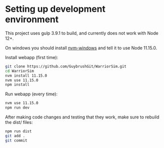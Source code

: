Setting up development environment
==================================
This project uses gulp 3.9.1 to build, and currently does not work with Node 12+.

On windows you should install [nvm-windows](https://github.com/coreybutler/nvm-windows) and tell it to use Node 11.15.0.

Install webapp (first time):
```bash
git clone https://github.com/GuybrushGit/WarriorSim.git
cd WarriorSim
nvm install 11.15.0
nvm use 11.15.0
npm install
```

Run webapp (every time):
```bash
nvm use 11.15.0
npm run dev
```

After making code changes and testing that they work, make sure to rebuild the dist/ files:
```bash
npm run dist
git add .
git commit
```
